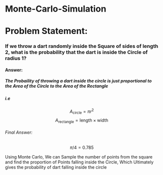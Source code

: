 # Monte-Carlo-Simulation

# Problem Statement:

### If we throw a dart randomly inside the Square of sides of length 2, what is the probability that the dart is inside the Circle of radius 1?

#### Answer:

##### The Probaility of throwing a dart inside the circle is just proportional to the Area of the Circle to the Area of the Rectangle

##### i.e
$$ A_{\text{circle}} = \pi r^2 $$  $$ A_{\text{rectangle}} = \text{length} \times \text{width} $$

###### Final Answer: 
$$ \pi/4 = 0.785 $$

Using Monte Carlo, We can Sample the number of points from the square and find the proportion of Points falling 
inside the Circle, Which Ultimately gives the probability of dart falling inside the circle
